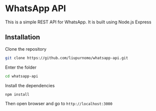 # WhatsApp API

This is a simple REST API for WhatsApp. It is built using Node.js Express

## Installation

Clone the repository

```bash
git clone https://github.com/liupurnomo/whatsapp-api.git
```
Enter the folder

```bash
cd whatsapp-api
```
Install the dependencies

```bash
npm install
```
Then open browser and go to `http://localhost:3000`